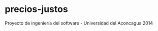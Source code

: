 precios-justos
==============

Proyecto de ingeniería del software - Universidad del Aconcagua 2014
